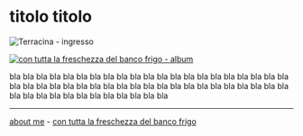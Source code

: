 # titolo titolo  

![](https://live.staticflickr.com/65535/52021363623_1e2ac42342_z.jpg "Terracina - ingresso")  

[![](https://live.staticflickr.com/65535/52212272327_befcb4962c_z.jpg "con tutta la freschezza del banco frigo - album")](https://www.flickr.com/gp/cacioman/n395w57368)  

bla bla bla bla bla bla bla bla bla bla bla bla bla bla bla bla bla bla bla bla bla bla bla bla bla bla bla bla bla bla bla bla bla bla bla bla bla bla bla bla bla bla bla bla bla bla bla bla bla bla bla bla bla bla 

---    
[about me](https://about.me/cacioman) - [con tutta la freschezza del banco frigo](drn-000.md)   
